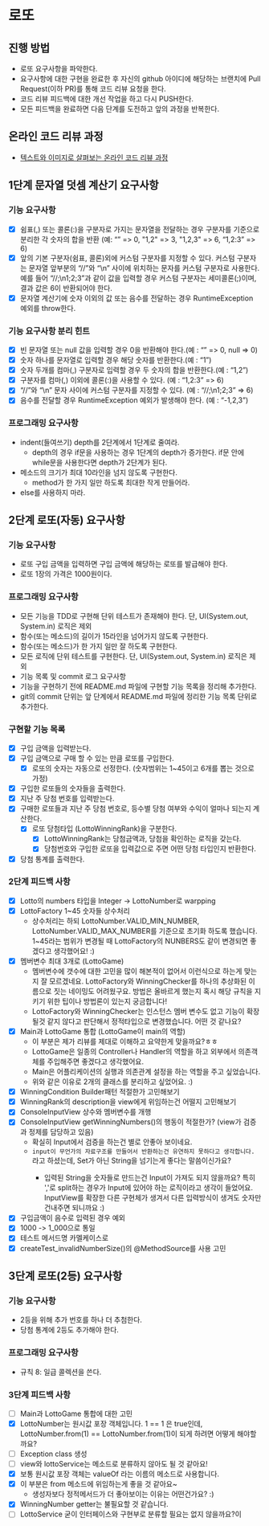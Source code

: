 # 로또
## 진행 방법
* 로또 요구사항을 파악한다.
* 요구사항에 대한 구현을 완료한 후 자신의 github 아이디에 해당하는 브랜치에 Pull Request(이하 PR)를 통해 코드 리뷰 요청을 한다.
* 코드 리뷰 피드백에 대한 개선 작업을 하고 다시 PUSH한다.
* 모든 피드백을 완료하면 다음 단계를 도전하고 앞의 과정을 반복한다.

## 온라인 코드 리뷰 과정
* [텍스트와 이미지로 살펴보는 온라인 코드 리뷰 과정](https://github.com/next-step/nextstep-docs/tree/master/codereview)

## 1단계 문자열 덧셈 계산기 요구사항
### 기능 요구사항
- [x] 쉼표(,) 또는 콜론(:)을 구분자로 가지는 문자열을 전달하는 경우 구분자를 기준으로 분리한 각 숫자의 합을 반환 (예: “” => 0, "1,2" => 3, "1,2,3" => 6, “1,2:3” => 6)
- [x] 앞의 기본 구분자(쉼표, 콜론)외에 커스텀 구분자를 지정할 수 있다. 커스텀 구분자는 문자열 앞부분의 “//”와 “\n” 사이에 위치하는 문자를 커스텀 구분자로 사용한다. 예를 들어 “//;\n1;2;3”과 같이 값을 입력할 경우 커스텀 구분자는 세미콜론(;)이며, 결과 값은 6이 반환되어야 한다.
- [x] 문자열 계산기에 숫자 이외의 값 또는 음수를 전달하는 경우 RuntimeException 예외를 throw한다.

### 기능 요구사항 분리 힌트
- [x] 빈 문자열 또는 null 값을 입력할 경우 0을 반환해야 한다.(예 : “” => 0, null => 0)
- [x] 숫자 하나를 문자열로 입력할 경우 해당 숫자를 반환한다.(예 : “1”)
- [x] 숫자 두개를 컴마(,) 구분자로 입력할 경우 두 숫자의 합을 반환한다.(예 : “1,2”)
- [x] 구분자를 컴마(,) 이외에 콜론(:)을 사용할 수 있다. (예 : “1,2:3” => 6)
- [x] “//”와 “\n” 문자 사이에 커스텀 구분자를 지정할 수 있다. (예 : “//;\n1;2;3” => 6)
- [x] 음수를 전달할 경우 RuntimeException 예외가 발생해야 한다. (예 : “-1,2,3”)

### 프로그래밍 요구사항
- indent(들여쓰기) depth를 2단계에서 1단계로 줄여라.
    - depth의 경우 if문을 사용하는 경우 1단계의 depth가 증가한다. if문 안에 while문을 사용한다면 depth가 2단계가 된다.
- 메소드의 크기가 최대 10라인을 넘지 않도록 구현한다.
    - method가 한 가지 일만 하도록 최대한 작게 만들어라.
- else를 사용하지 마라.

## 2단계 로또(자동) 요구사항
### 기능 요구사항
- 로또 구입 금액을 입력하면 구입 금액에 해당하는 로또를 발급해야 한다.
- 로또 1장의 가격은 1000원이다.

### 프로그래밍 요구사항
- 모든 기능을 TDD로 구현해 단위 테스트가 존재해야 한다. 단, UI(System.out, System.in) 로직은 제외
- 함수(또는 메소드)의 길이가 15라인을 넘어가지 않도록 구현한다.
- 함수(또는 메소드)가 한 가지 일만 잘 하도록 구현한다.
- 모든 로직에 단위 테스트를 구현한다. 단, UI(System.out, System.in) 로직은 제외
- 기능 목록 및 commit 로그 요구사항
- 기능을 구현하기 전에 README.md 파일에 구현할 기능 목록을 정리해 추가한다.
- git의 commit 단위는 앞 단계에서 README.md 파일에 정리한 기능 목록 단위로 추가한다.

### 구현할 기능 목록
- [x] 구입 금액을 입력받는다.
- [x] 구입 금액으로 구매 할 수 있는 만큼 로또를 구입한다.
    - [x] 로또의 숫자는 자동으로 선정한다. (숫자범위는 1~45이고 6개를 뽑는 것으로 가정)
- [x] 구입한 로또들의 숫자들을 출력한다.
- [x] 지난 주 당첨 번호를 입력받는다.
- [x] 구매한 로또들과 지난 주 당첨 번호로, 등수별 당첨 여부와 수익이 얼마나 되는지 계산한다.
    - [x] 로또 당첨타입 (LottoWinningRank)을 구분한다.
        - [x] LottoWinningRank는 당첨금액과, 당첨을 확인하는 로직을 갖는다.
        - [x] 당첨번호와 구입한 로또을 입력값으로 주면 어떤 당첨 타입인지 반환한다.
- [x] 당첨 통계를 출력한다.

### 2단계 피드백 사항
- [x] Lotto의 numbers 타입을 Integer -> LottoNumber로 warpping
- [x] LottoFactory 1~45 숫자들 상수처리
    - 상수처리는 하되 LottoNumber.VALID_MIN_NUMBER, LottoNumber.VALID_MAX_NUMBER를 기준으로 초기화 하도록 했습니다. 1~45라는 범위가 변경될 때 LottoFactory의 NUNBERS도 같이 변경되면 좋겠다고 생각했어요! :)
- [x] 멤버변수 최대 3개로 (LottoGame)
    - 멤버변수에 갯수에 대한 고민을 많이 해본적이 없어서 이런식으로 하는게 맞는지 잘 모르겠네요. LottoFactory와 WinningChecker를 하나의 추상화된 이름으로 짓는 네이밍도 어려웠구요. 방법은 올바르게 했는지 혹시 해당 규칙을 지키기 위한 팁이나 방법론이 있는지 궁금합니다!
    - LottoFactory와 WinningChecker는 인스턴스 멤버 변수도 없고 기능이 확장될것 같지 않다고 판단해서 정적타입으로 변경했습니다. 어떤 것 같나요?
- [x] Main과 LottoGame 통합 (LottoGame이 main의 역할)
    - 이 부분은 제가 리뷰를 제대로 이해하고 요약한게 맞을까요?ㅎㅎ
    - LottoGame은 일종의 Controller나 Handler의 역할을 하고 외부에서 의존객체를 주입해주면 좋겠다고 생각했어요. 
    - Main은 어플리케이션의 실행과 의존관계 설정을 하는 역할을 주고 싶었습니다.
    - 위와 같은 이유로 2개의 클래스를 분리하고 싶었어요. :)
- [x] WinningCondition Builder패턴 적절한가 고민해보기
- [x] WinningRank의 description을 view에게 위임하는건 어떨지 고민해보기
- [x] ConsoleInputView 상수와 멤버변수를 개행
- [x] ConsoleInputView getWinningNumbers()의 행동이 적절한가? (view가 검증과 정제를 담당하고 있음)
    - 확실히 Input에서 검증을 하는건 별로 안좋아 보이네요.
    - `input이 무언가의 자료구조를 만들어서 반환하는건 유연하지 못하다고 생각합니다.` 라고 하셨는데, Set<Integer>가 아닌 String을 넘기는게 좋다는 말씀이신가요?
        - 입력된 String을 숫자들로 만드는건 Input이 가져도 되지 않을까요? 특히 ','로 split하는 경우가 Input에 있어야 하는 로직이라고 생각이 들었어요. InputView를 확장한 다른 구현체가 생겨서 다른 입력방식이 생겨도 숫자만 건내주면 되니까요 :)  
- [x] 구입금액이 음수로 입력된 경우 예외
- [x] 1000 -> 1_000으로 통일 
- [x] 테스트 메서드명 카멜케이스로
- [x] createTest_invalidNumberSize()의 @MethodSource를 사용 고민

## 3단계 로또(2등) 요구사항
### 기능 요구사항
- 2등을 위해 추가 번호를 하나 더 추첨한다.
- 당첨 통계에 2등도 추가해야 한다.

### 프로그래밍 요구사항
- 규칙 8: 일급 콜렉션을 쓴다.

### 3단계 피드백 사항
- [ ] Main과 LottoGame 통합에 대한 고민
- [x] LottoNumber는 원시값 포장 객체입니다. 1 == 1 은 true인데, LottoNumber.from(1) == LottoNumber.from(1)이 되게 하려면 어떻게 해야할까요? 
- [ ] Exception class 생성
- [ ] view와 lottoService는 메소드로 분류하지 않아도 될 것 같아요!
- [x] 보통 원시값 포장 객체는 valueOf 라는 이름의 메소드로 사용합니다.
- [x] 이 부분은 from 메소드에 위임하는게 좋을 것 같아요~
    - 생성자보다 정적메서드가 더 좋아보이는 이유는 어떤건가요? :)
- [x] WinningNumber getter는 불필요할 것 같습니다.
- [ ] LottoService 굳이 인터페이스와 구현부로 분류할 필요는 없지 않을까요?이 